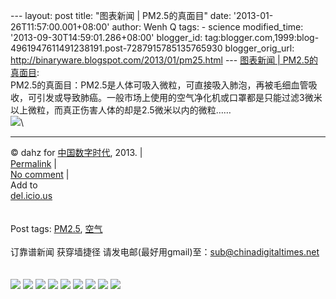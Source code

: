 --- layout: post title: "图表新闻 | PM2.5的真面目" date:
'2013-01-26T11:57:00.001+08:00' author: Wenh Q tags: - science
modified\_time: '2013-09-30T14:59:01.286+08:00' blogger\_id:
tag:blogger.com,1999:blog-4961947611491238191.post-7287915785135765930
blogger\_orig\_url: http://binaryware.blogspot.com/2013/01/pm25.html ---
[图表新闻 |
PM2.5的真面目](http://feedproxy.google.com/~r/chinagfwblog/~3/OnCQ4POVRDY/):
\
PM2.5的真面目：PM2.5是人体可吸入微粒，可直接吸入肺泡，再被毛细血管吸收，可引发或导致肺癌。一般市场上使用的空气净化机或口罩都是只能过滤3微米以上微粒，而真正伤害人体的却是2.5微米以内的微粒……\
![](http://i0.itc.cn/20130114/82e_343b4207_0272_4e2a_dcac_9f406477006a_1.jpg)\

* * * * *

© dahz for [中国数字时代](https://caonima.biz/chinese), 2013. |\
[Permalink](https://caonima.biz/chinese/2013/01/%e5%9b%be%e8%a1%a8%e6%96%b0%e9%97%bb-pm2-5%e7%9a%84%e7%9c%9f%e9%9d%a2%e7%9b%ae/)
|\
[No
comment](https://caonima.biz/chinese/2013/01/%e5%9b%be%e8%a1%a8%e6%96%b0%e9%97%bb-pm2-5%e7%9a%84%e7%9c%9f%e9%9d%a2%e7%9b%ae/#comments)
|\
Add to\
[del.icio.us](http://del.icio.us/post?url=https://caonima.biz/chinese/2013/01/%e5%9b%be%e8%a1%a8%e6%96%b0%e9%97%bb-pm2-5%e7%9a%84%e7%9c%9f%e9%9d%a2%e7%9b%ae/&title=%E5%9B%BE%E8%A1%A8%E6%96%B0%E9%97%BB%20%7C%20PM2.5%E7%9A%84%E7%9C%9F%E9%9D%A2%E7%9B%AE)\
\
\
Post tags:
[PM2.5](https://caonima.biz/chinese/tag/pm2-5/?category=10466),
[空气](https://caonima.biz/chinese/tag/%e7%a9%ba%e6%b0%94/?category=10466)\
\
订靠谱新闻 获穿墙捷径
请发电邮(最好用gmail)至：sub@chinadigitaltimes.net\
\
\
[![](http://feeds.feedburner.com/~ff/chinagfwblog?d=yIl2AUoC8zA)](http://feeds.feedburner.com/~ff/chinagfwblog?a=OnCQ4POVRDY:FxJ8fNhZ56E:yIl2AUoC8zA)
[![](http://feeds.feedburner.com/~ff/chinagfwblog?i=OnCQ4POVRDY:FxJ8fNhZ56E:-BTjWOF_DHI)](http://feeds.feedburner.com/~ff/chinagfwblog?a=OnCQ4POVRDY:FxJ8fNhZ56E:-BTjWOF_DHI)
[![](http://feeds.feedburner.com/~ff/chinagfwblog?i=OnCQ4POVRDY:FxJ8fNhZ56E:F7zBnMyn0Lo)](http://feeds.feedburner.com/~ff/chinagfwblog?a=OnCQ4POVRDY:FxJ8fNhZ56E:F7zBnMyn0Lo)
[![](http://feeds.feedburner.com/~ff/chinagfwblog?i=OnCQ4POVRDY:FxJ8fNhZ56E:V_sGLiPBpWU)](http://feeds.feedburner.com/~ff/chinagfwblog?a=OnCQ4POVRDY:FxJ8fNhZ56E:V_sGLiPBpWU)
[![](http://feeds.feedburner.com/~ff/chinagfwblog?d=qj6IDK7rITs)](http://feeds.feedburner.com/~ff/chinagfwblog?a=OnCQ4POVRDY:FxJ8fNhZ56E:qj6IDK7rITs)
[![](http://feeds.feedburner.com/~ff/chinagfwblog?d=l6gmwiTKsz0)](http://feeds.feedburner.com/~ff/chinagfwblog?a=OnCQ4POVRDY:FxJ8fNhZ56E:l6gmwiTKsz0)
[![](http://feeds.feedburner.com/~ff/chinagfwblog?i=OnCQ4POVRDY:FxJ8fNhZ56E:gIN9vFwOqvQ)](http://feeds.feedburner.com/~ff/chinagfwblog?a=OnCQ4POVRDY:FxJ8fNhZ56E:gIN9vFwOqvQ)
[![](http://feeds.feedburner.com/~ff/chinagfwblog?d=TzevzKxY174)](http://feeds.feedburner.com/~ff/chinagfwblog?a=OnCQ4POVRDY:FxJ8fNhZ56E:TzevzKxY174)
![](http://feeds.feedburner.com/~r/chinagfwblog/~4/OnCQ4POVRDY)
